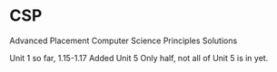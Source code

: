 # CSP
Advanced Placement Computer Science Principles Solutions 

Unit 1 so far, 1.15-1.17
Added Unit 5
Only half, not all of Unit 5 is in yet.
